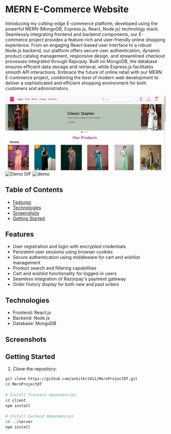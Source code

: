 # MERN E-Commerce Website

Introducing my cutting-edge E-commerce platform, developed using the powerful MERN (MongoDB, Express.js, React, Node.js) technology stack. Seamlessly integrating frontend and backend components, our E-commerce project provides a feature-rich and user-friendly online shopping experience. From an engaging React-based user interface to a robust Node.js backend, our platform offers secure user authentication, dynamic product catalog management, responsive design, and streamlined checkout processes integrated through Rajorpay. Built on MongoDB, the database ensures efficient data storage and retrieval, while Express.js facilitates smooth API interactions. Embrace the future of online retail with our MERN E-commerce project, combining the best of modern web development to deliver a sophisticated and efficient shopping environment for both customers and administrators.

![Project Screenshot](./screenshots/main.png)
![Demo GIF](https://github.com/ankitkr2411/MernProjectDT/raw/main/screenshots/demo.gif)
![demo](https://github.com/ankitkr2411/MernProjectDT/assets/104450059/09b36730-202c-473c-98c3-db5a3a9d4530)



## Table of Contents

- [Features](#features)
- [Technologies](#technologies)
- [Screenshots](#screenshots)
- [Getting Started](#getting-started)

## Features

- User registration and login with encrypted credentials
- Persistent user sessions using browser cookies
- Secure authentication using middleware for cart and wishlist management
- Product search and filtering capabilities
- Cart and wishlist functionality for logged-in users
- Seamless integration of Razorpay's payment gateway
- Order history display for both new and past orders

## Technologies

- Frontend: React.js
- Backend: Node.js
- Database: MongoDB

## Screenshots

## Getting Started

1. Clone the repository:

```bash
git clone https://github.com/ankitkr2411/MernProjectDT.git
cd MernProjectDT

# Install frontend dependencies
cd client
npm install

# Install backend dependencies
cd ../server
npm install

